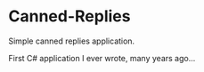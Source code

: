 # Canned-Replies
Simple canned replies application.

First C# application I ever wrote, many years ago...